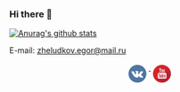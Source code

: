 ### Hi there 👋

<!--
**egorozh/egorozh** is a ✨ _special_ ✨ repository because its `README.md` (this file) appears on your GitHub profile.

Here are some ideas to get you started:

- 🔭 I’m currently working on ...
- 🌱 I’m currently learning ...
- 👯 I’m looking to collaborate on ...
- 🤔 I’m looking for help with ...
- 💬 Ask me about ...
- 📫 How to reach me: ...
- 😄 Pronouns: ...
- ⚡ Fun fact: ...
-->

[![Anurag's github stats](https://github-readme-stats.vercel.app/api?username=egorozh&theme=radical)](https://github.com/anuraghazra/github-readme-stats)

E-mail: zheludkov.egor@mail.ru

<p align="center"> 
  <a href="https://vk.com/zheludkovegor">
    <img src="https://github.com/egorozh/egorozh/blob/main/Resources/vk.svg" alt="VK" style="vertical-align:top; margin:4px" height=32>
  </a>


 <a href="https://www.youtube.com/c/EgorozhCoding">
    <img src="https://github.com/egorozh/egorozh/blob/main/Resources/youtube.svg" alt="Youtube" style="vertical-align:top; margin:4px"  height=32>
  </a>

</p>
